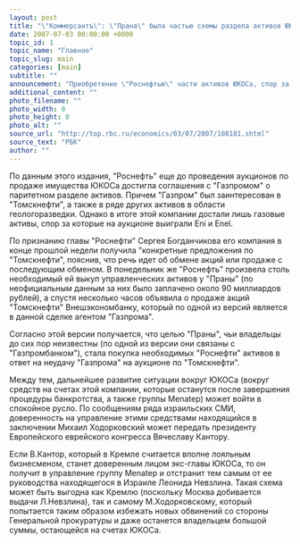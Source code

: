 ```yaml
---
layout: post
title: "\"Коммерсантъ\": \"Прана\" была частью схемы раздела активов ЮКОСа"
date: 2007-07-03 00:00:00 +0000
topic_id: 1
topic_name: "Главное"
topic_slug: main
categories: [main]
subtitle: ""
announcement: "Приобретение \"Роснефтью\" части активов ЮКОСа, спор за которые на аукционе выиграло ООО \"Прана\", а также последующая продажа акций \"Томскнефти\" Внешэкономбанку могут быть звеньями целой схемы раздела активов, предполагает газета \"Коммерсантъ\"."
additional_content: ""
photo_filename: ""
photo_width: 0
photo_height: 0
photo_alt: ""
source_url: "http://top.rbc.ru/economics/03/07/2007/108181.shtml"
source_text: "РБК"
author: ""
---
```

По данным этого издания, "Роснефть" еще до проведения аукционов по продаже имущества ЮКОСа достигла соглашения с "Газпромом" о паритетном разделе активов. Причем "Газпром" был заинтересован в "Томскнефти", а также в ряде других активов в области геологоразведки. Однако в итоге этой компании достали лишь газовые активы, спор за которые на аукционе выиграли Eni и Enel.

По признанию главы "Роснефти" Сергея Богданчикова его компания в конце прошлой недели получила "конкретные предложения по "Томскнефти", пояснив, что речь идет об обмене акций или продаже с последующим обменом. В понедельник же "Роснефть" произвела столь необходимый ей выкуп управленческих активов у "Праны" (по неофициальным данным за них было заплачено около 90 миллиардов рублей), а спустя несколько часов объявила о продаже акций "Томскнефти" Внешэкономбанку, который по одной из версий является в данной сделке агентом "Газпрома".

Согласно этой версии получается, что целью "Праны", чьи владельцы до сих пор неизвестны (по одной из версии они связаны с "Газпромбанком"), стала покупка необходимых "Роснефти" активов в ответ на неудачу "Газпрома" на аукционе по "Томскнефти".

Между тем, дальнейшее развитие ситуации вокруг ЮКОСа (вокруг средств на счетах этой компании, которые останутся после завершения процедуры банкротства, а также группы Menatep) может войти в спокойное русло. По сообщениям ряда израильских СМИ, доверенность на управление этими средствами находящийся в заключении Михаил Ходорковский может передать президенту Европейского еврейского конгресса Вячеславу Кантору.

Если В.Кантор, который в Кремле считается вполне лояльным бизнесменом, станет доверенным лицом экс-главы ЮКОСа, то он получит в управление группу Menatep и отстранит тем самым от ее руководства находящегося в Израиле Леонида Невзлина. Такая схема может быть выгодна как Кремлю (поскольку Москва добивается выдачи Л.Невзлина), так и самому М.Ходорковскому, который попытается таким образом избежать новых обвинений со стороны Генеральной прокуратуры и даже останется владельцем большой суммы, остающейся на счетах ЮКОСа.
